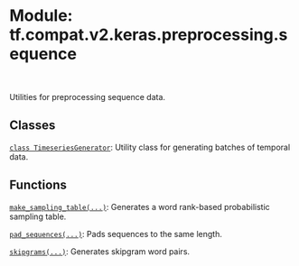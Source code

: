 <div itemscope itemtype="http://developers.google.com/ReferenceObject">
<meta itemprop="name" content="tf.compat.v2.keras.preprocessing.sequence" />
<meta itemprop="path" content="Stable" />
</div>

# Module: tf.compat.v2.keras.preprocessing.sequence


<table class="tfo-notebook-buttons tfo-api" align="left">
</table>



Utilities for preprocessing sequence data.



## Classes

[`class TimeseriesGenerator`](../../../../../tf/keras/preprocessing/sequence/TimeseriesGenerator.md): Utility class for generating batches of temporal data.

## Functions

[`make_sampling_table(...)`](../../../../../tf/keras/preprocessing/sequence/make_sampling_table.md): Generates a word rank-based probabilistic sampling table.

[`pad_sequences(...)`](../../../../../tf/keras/preprocessing/sequence/pad_sequences.md): Pads sequences to the same length.

[`skipgrams(...)`](../../../../../tf/keras/preprocessing/sequence/skipgrams.md): Generates skipgram word pairs.



